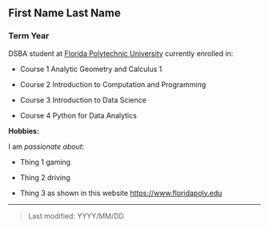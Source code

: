 ## First Name Last Name

### Term Year 

DSBA student at [Florida Polytechnic University](https://www.floridapoly.edu) currently enrolled in: 

- Course 1 Analytic Geometry and Calculus 1

- Course 2 Introduction to Computation and Programming

- Course 3 Introduction to Data Science

- Course 4 Python for Data Analytics

**Hobbies:**

I am _passionate about_: 

- Thing 1 gaming

- Thing 2 driving

- Thing 3 as shown in this website <https://www.floridapoly.edu>

***

> Last modified: YYYY/MM/DD